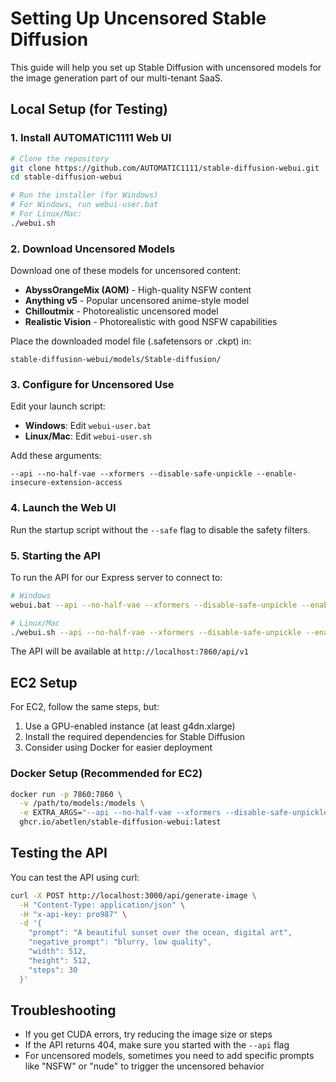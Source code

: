 # Setting Up Uncensored Stable Diffusion

This guide will help you set up Stable Diffusion with uncensored models for the image generation part of our multi-tenant SaaS.

## Local Setup (for Testing)

### 1. Install AUTOMATIC1111 Web UI

```bash
# Clone the repository
git clone https://github.com/AUTOMATIC1111/stable-diffusion-webui.git
cd stable-diffusion-webui

# Run the installer (for Windows)
# For Windows, run webui-user.bat
# For Linux/Mac:
./webui.sh
```

### 2. Download Uncensored Models

Download one of these models for uncensored content:

- **AbyssOrangeMix (AOM)** - High-quality NSFW content
- **Anything v5** - Popular uncensored anime-style model
- **Chilloutmix** - Photorealistic uncensored model
- **Realistic Vision** - Photorealistic with good NSFW capabilities

Place the downloaded model file (.safetensors or .ckpt) in:

```
stable-diffusion-webui/models/Stable-diffusion/
```

### 3. Configure for Uncensored Use

Edit your launch script:

- **Windows**: Edit `webui-user.bat`
- **Linux/Mac**: Edit `webui-user.sh`

Add these arguments:

```
--api --no-half-vae --xformers --disable-safe-unpickle --enable-insecure-extension-access
```

### 4. Launch the Web UI

Run the startup script without the `--safe` flag to disable the safety filters.

### 5. Starting the API

To run the API for our Express server to connect to:

```bash
# Windows
webui.bat --api --no-half-vae --xformers --disable-safe-unpickle --enable-insecure-extension-access

# Linux/Mac
./webui.sh --api --no-half-vae --xformers --disable-safe-unpickle --enable-insecure-extension-access
```

The API will be available at `http://localhost:7860/api/v1`

## EC2 Setup

For EC2, follow the same steps, but:

1. Use a GPU-enabled instance (at least g4dn.xlarge)
2. Install the required dependencies for Stable Diffusion
3. Consider using Docker for easier deployment

### Docker Setup (Recommended for EC2)

```bash
docker run -p 7860:7860 \
  -v /path/to/models:/models \
  -e EXTRA_ARGS="--api --no-half-vae --xformers --disable-safe-unpickle --enable-insecure-extension-access" \
  ghcr.io/abetlen/stable-diffusion-webui:latest
```

## Testing the API

You can test the API using curl:

```bash
curl -X POST http://localhost:3000/api/generate-image \
  -H "Content-Type: application/json" \
  -H "x-api-key: pro987" \
  -d '{
    "prompt": "A beautiful sunset over the ocean, digital art",
    "negative_prompt": "blurry, low quality",
    "width": 512,
    "height": 512,
    "steps": 30
  }'
```

## Troubleshooting

- If you get CUDA errors, try reducing the image size or steps
- If the API returns 404, make sure you started with the `--api` flag
- For uncensored models, sometimes you need to add specific prompts like "NSFW" or "nude" to trigger the uncensored behavior
